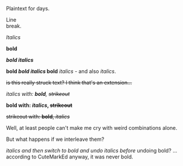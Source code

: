 Plaintext for days.

Line  
break.

*Italics*

**bold**

***bold italics***

**bold *bold italics* bold** *italics* - and also _italics_.

~~is this really struck text? I think that's an extension...~~

*italics with: **bold**, ~~strikeout~~*

**bold with: *italics*, ~~strikeout~~**

~~strikeout with: **bold**, *italics*~~

Well, at least people can't make me cry with weird combinations alone.

But what happens if we interleave them?

*italics and then **switch to bold and* undo italics before** undoing bold? ... according to CuteMarkEd anyway, it was never bold.
